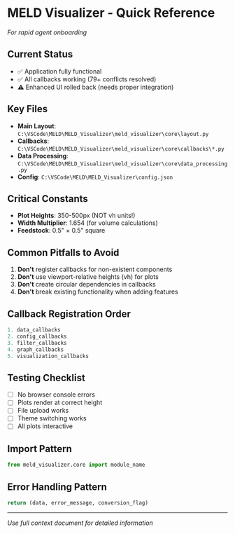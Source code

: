 # MELD Visualizer - Quick Reference
*For rapid agent onboarding*

## Current Status
- ✅ Application fully functional
- ✅ All callbacks working (79+ conflicts resolved)
- ⚠️ Enhanced UI rolled back (needs proper integration)

## Key Files
- **Main Layout**: `C:\VSCode\MELD\MELD_Visualizer\meld_visualizer\core\layout.py`
- **Callbacks**: `C:\VSCode\MELD\MELD_Visualizer\meld_visualizer\core\callbacks\*.py`
- **Data Processing**: `C:\VSCode\MELD\MELD_Visualizer\meld_visualizer\core\data_processing.py`
- **Config**: `C:\VSCode\MELD\MELD_Visualizer\config.json`

## Critical Constants
- **Plot Heights**: 350-500px (NOT vh units!)
- **Width Multiplier**: 1.654 (for volume calculations)
- **Feedstock**: 0.5" × 0.5" square

## Common Pitfalls to Avoid
1. **Don't** register callbacks for non-existent components
2. **Don't** use viewport-relative heights (vh) for plots
3. **Don't** create circular dependencies in callbacks
4. **Don't** break existing functionality when adding features

## Callback Registration Order
```python
1. data_callbacks
2. config_callbacks
3. filter_callbacks
4. graph_callbacks
5. visualization_callbacks
```

## Testing Checklist
- [ ] No browser console errors
- [ ] Plots render at correct height
- [ ] File upload works
- [ ] Theme switching works
- [ ] All plots interactive

## Import Pattern
```python
from meld_visualizer.core import module_name
```

## Error Handling Pattern
```python
return (data, error_message, conversion_flag)
```

---
*Use full context document for detailed information*
